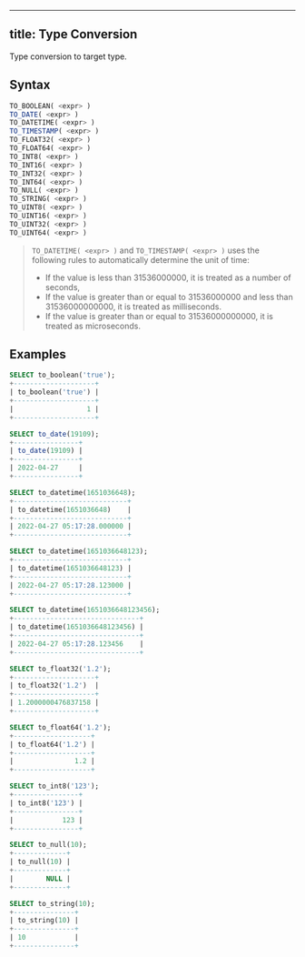 
---
title: Type Conversion
---

Type conversion to target type. 

## Syntax

```sql
TO_BOOLEAN( <expr> )
TO_DATE( <expr> )
TO_DATETIME( <expr> )
TO_TIMESTAMP( <expr> )
TO_FLOAT32( <expr> )
TO_FLOAT64( <expr> )
TO_INT8( <expr> )
TO_INT16( <expr> )
TO_INT32( <expr> )
TO_INT64( <expr> )
TO_NULL( <expr> )
TO_STRING( <expr> )
TO_UINT8( <expr> )
TO_UINT16( <expr> )
TO_UINT32( <expr> )
TO_UINT64( <expr> )
```

> `TO_DATETIME( <expr> )` and `TO_TIMESTAMP( <expr> )` uses the following rules to automatically determine the unit of time:
>
> - If the value is less than 31536000000, it is treated as a number of seconds,
> - If the value is greater than or equal to 31536000000 and less than 31536000000000, it is treated as milliseconds.
> - If the value is greater than or equal to 31536000000000, it is treated as microseconds.

## Examples

```sql
SELECT to_boolean('true');
+--------------------+
| to_boolean('true') |
+--------------------+
|                  1 |
+--------------------+

SELECT to_date(19109);
+----------------+
| to_date(19109) |
+----------------+
| 2022-04-27     |
+----------------+

SELECT to_datetime(1651036648);
+----------------------------+
| to_datetime(1651036648)    |
+----------------------------+
| 2022-04-27 05:17:28.000000 |
+----------------------------+

SELECT to_datetime(1651036648123);
+----------------------------+
| to_datetime(1651036648123) |
+----------------------------+
| 2022-04-27 05:17:28.123000 |
+----------------------------+

SELECT to_datetime(1651036648123456);
+-------------------------------+
| to_datetime(1651036648123456) |
+-------------------------------+
| 2022-04-27 05:17:28.123456    |
+-------------------------------+

SELECT to_float32('1.2');
+--------------------+
| to_float32('1.2')  |
+--------------------+
| 1.2000000476837158 |
+--------------------+

SELECT to_float64('1.2');
+-------------------+
| to_float64('1.2') |
+-------------------+
|               1.2 |
+-------------------+

SELECT to_int8('123');
+----------------+
| to_int8('123') |
+----------------+
|            123 |
+----------------+

SELECT to_null(10);
+-------------+
| to_null(10) |
+-------------+
|        NULL |
+-------------+

SELECT to_string(10);
+---------------+
| to_string(10) |
+---------------+
| 10            |
+---------------+
```
